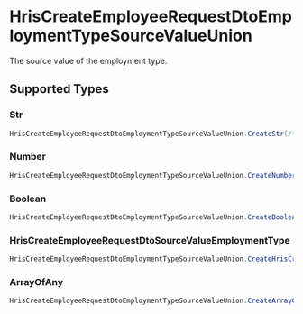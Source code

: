# HrisCreateEmployeeRequestDtoEmploymentTypeSourceValueUnion

The source value of the employment type.


## Supported Types

### Str

```csharp
HrisCreateEmployeeRequestDtoEmploymentTypeSourceValueUnion.CreateStr(/* values here */);
```

### Number

```csharp
HrisCreateEmployeeRequestDtoEmploymentTypeSourceValueUnion.CreateNumber(/* values here */);
```

### Boolean

```csharp
HrisCreateEmployeeRequestDtoEmploymentTypeSourceValueUnion.CreateBoolean(/* values here */);
```

### HrisCreateEmployeeRequestDtoSourceValueEmploymentType

```csharp
HrisCreateEmployeeRequestDtoEmploymentTypeSourceValueUnion.CreateHrisCreateEmployeeRequestDtoSourceValueEmploymentType(/* values here */);
```

### ArrayOfAny

```csharp
HrisCreateEmployeeRequestDtoEmploymentTypeSourceValueUnion.CreateArrayOfAny(/* values here */);
```

